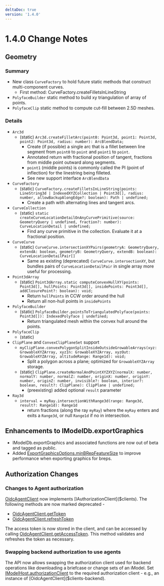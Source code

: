 ```yaml
---
deltaDoc: true
version: '1.4.0'
---
```

# 1.4.0 Change Notes

## Geometry

### Summary
  * New class `CurveFactory` to hold future static methods that construct multi-component curves.
     * First method: CurveFactory.createFilletsInLineString
  * `PolyfaceBuilder` static method to build xy triangulation of array of points.
  * `PolyfaceClip` static method to compute cut-fill between 2.5D meshes.
### Details
  * `Arc3d`
    * (static) `Arc3d.createFilletArc(point0: Point3d, point1: Point3d, point2: Point3d, radius: number): ArcBlendData;`
      * Create (if possible) a single arc that is a fillet between line segment from `point0` to `point` and `point1` to `point`.
      * Annotated return with fractional position of tangent, fractions from middle point outward along segments.
      * `point1` (middle points) is commonly called the PI (point of inflection) for the linestring being filleted.
      * See new support interface `ArcBlendData`
  * `CurveFactory`
    * (static) `CurveFactory.createFilletsInLineString(points: LineString3d | IndexedXYZCollection | Point3d[], radius: number, allowBackupAlongEdge?: boolean): Path | undefined;`
      * Create a path with alternating lines and tangent arcs.
  * `CurveCollection`
    * (static) `static createCurveLocationDetailOnAnyCurvePrimitive(source: GeometryQuery | undefined, fraction?: number): CurveLocationDetail | undefined;`
      * Find any curve primitive in the collection.  Evaluate it at a fractional position.
  * `CurveCurve`
    * (static) `CurveCurve.intersectionXYPairs(geometryA: GeometryQuery, extendA: boolean, geometryB: GeometryQuery, extendB: boolean): CurveLocationDetailPair[]`
      * Same as existing (deprecated) `CurveCurve.intersectionXY`, but bundles pairs of `CurveLocationDetailPair` in single array more useful for processing.
  * `Point3dArray`
    * (static) `Point3dArray.static computeConvexHullXY(points: Point3d[], hullPoints: Point3d[], insidePoints: Point3d[], addClosurePoint?: boolean): void;`
      * Return `hullPoints` in CCW order around the hull
      * Return all non-hull points in `insidePoints`
  * `PolyfaceBuilder`
    * (static) `PolyfaceBuilder.pointsToTriangulatedPolyface(points: Point3d[]): IndexedPolyface | undefined;`
      * Return triangulated mesh within the convex hull around the points.
  * `PolyfaceClip`
    * (static)
  * `ClipPlane` and `ConvexClipPlaneSet` support
    * `myClipPlane.convexPolygonSplitInsideOutsideGrowableArrays(xyz: GrowableXYZArray, xyzIn: GrowableXYZArray, xyzOut: GrowableXYZArray, altitudeRange: Range1d): void;`
       * Split a polygon across a plane; optimized for `GrowableXYZArray` storage.
    * (static) `ClipPlane.createNormalAndPointXYZXYZ(normalX: number, normalY: number, normalZ: number, originX: number, originY: number, originZ: number, invisible?: boolean, interior?: boolean, result?: ClipPlane): ClipPlane | undefined;`
       * (preexisting) added optional `result` parameter
  * `Ray3d`
    * `interval = myRay.intersectionWithRange3d(range: Range3d, result?: Range1d): Range1d`
      * return fractions (along the ray `myRay`) where the `myRay` enters and exits a `Range3d`, or null `Range1d` if no in intersection.

## Enhancements to IModelDb.exportGraphics

  * IModelDb.exportGraphics and associated functions are now out of beta and tagged as public.
  * Added [ExportGraphicsOptions.minBRepFeatureSize]($backend) to improve performance when exporting graphics for breps.

## Authorization Changes

### Changes to Agent authorization

[OidcAgentClient]($clients-backend) now implements [IAuthorizationClient]($clients). The following methods are now marked deprecated -
* [OidcAgentClient.getToken]($clients-backend)
* [OidcAgentClient.refreshToken]($clients-backend)

The access token is now stored in the client, and can be accessed by calling [OidcAgentClient.getAccessToken]($clients-backend). This method
validates and refreshes the token as necessary.

### Swapping backend authorization to use agents

The API now allows swapping the authorization client used for backend operations like downloading a briefcase or change sets of an iModel.
Set [IModelHost.authorizationClient]($backend) to the required authorization client - e.g., an instance of [OidcAgentClient]($clients-backend).


